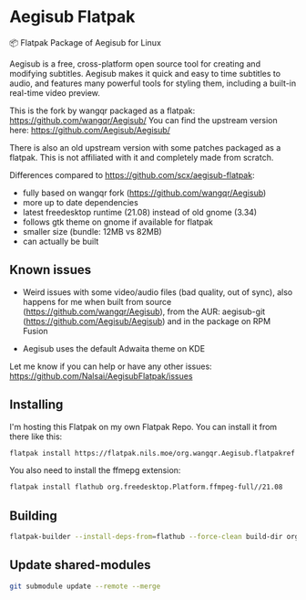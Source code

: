 # Aegisub Flatpak

📦 Flatpak Package of Aegisub for Linux

Aegisub is a free, cross-platform open source tool for creating and modifying subtitles. Aegisub makes it quick and easy to time subtitles to audio, and features many powerful tools for styling them, including a built-in real-time video preview.

This is the fork by wangqr packaged as a flatpak: <https://github.com/wangqr/Aegisub/>
You can find the upstream version here: <https://github.com/Aegisub/Aegisub/>

There is also an old upstream version with some patches packaged as a flatpak.
This is not affiliated with it and completely made from scratch.

Differences compared to <https://github.com/scx/aegisub-flatpak>:

- fully based on wangqr fork (<https://github.com/wangqr/Aegisub>)
- more up to date dependencies
- latest freedesktop runtime (21.08) instead of old gnome (3.34)
- follows gtk theme on gnome if available for flatpak
- smaller size (bundle: 12MB vs 82MB)
- can actually be built

## Known issues

- Weird issues with some video/audio files (bad quality, out of sync), also happens for me when built from source (<https://github.com/wangqr/Aegisub>), from the AUR: aegisub-git (<https://github.com/Aegisub/Aegisub>) and in the package on RPM Fusion

- Aegisub uses the default Adwaita theme on KDE

Let me know if you can help or have any other issues: <https://github.com/Nalsai/AegisubFlatpak/issues>

## Installing

I'm hosting this Flatpak on my own Flatpak Repo. You can install it from there like this:

```bash
flatpak install https://flatpak.nils.moe/org.wangqr.Aegisub.flatpakref
```

You also need to install the ffmepg extension:

```bash
flatpak install flathub org.freedesktop.Platform.ffmpeg-full//21.08
```

## Building

```bash
flatpak-builder --install-deps-from=flathub --force-clean build-dir org.wangqr.Aegisub.yml
```

## Update shared-modules

```bash
git submodule update --remote --merge
```
